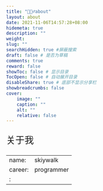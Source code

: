 ```yaml
---
title: "🙋🏻‍♂️about"
layout: about
date: 2021-11-06T14:57:28+08:00
hidemeta: true
description: ""
weight:
slug: ""
searchHidden: true #屏蔽搜索
draft: false # 是否为草稿
comments: true
reward: false
showToc: false # 显示目录
TocOpen: false # 自动展开目录
disableShare: true # 底部不显示分享栏
showbreadcrumbs: false
cover:
    image: ""
    caption: ""
    alt: ""
    relative: false
---
```




<p style="font-size: 25px;">关于我</p>

|           |                    |
| --------- | ------------------ |
| name:     | skiywalk              |
| career:     | programmer             |
| :     |  |
